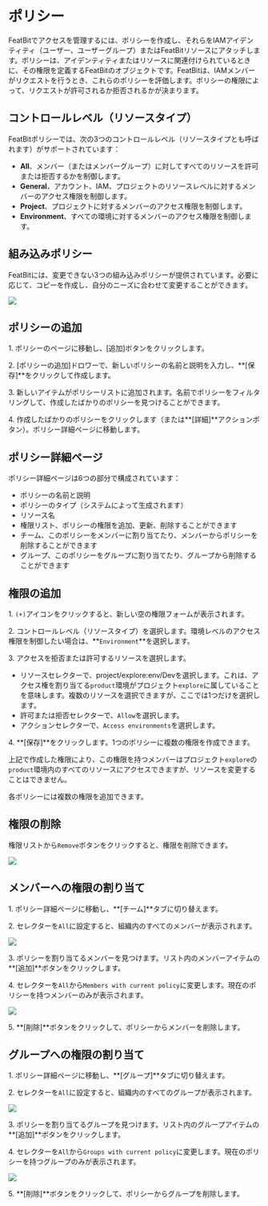 # ポリシー

FeatBitでアクセスを管理するには、ポリシーを作成し、それらをIAMアイデンティティ（ユーザー、ユーザーグループ）またはFeatBitリソースにアタッチします。ポリシーは、アイデンティティまたはリソースに関連付けられているときに、その権限を定義するFeatBitのオブジェクトです。FeatBitは、IAMメンバーがリクエストを行うとき、これらのポリシーを評価します。ポリシーの権限によって、リクエストが許可されるか拒否されるかが決まります。

## コントロールレベル（リソースタイプ）

FeatBitポリシーでは、次の3つのコントロールレベル（リソースタイプとも呼ばれます）がサポートされています：

* **All**、メンバー（またはメンバーグループ）に対してすべてのリソースを許可または拒否するかを制御します。
* **General**、アカウント、IAM、プロジェクトのリソースレベルに対するメンバーのアクセス権限を制御します。
* **Project**、プロジェクトに対するメンバーのアクセス権限を制御します。
* **Environment**、すべての環境に対するメンバーのアクセス権限を制御します。

## 組み込みポリシー

FeatBitには、変更できない3つの組み込みポリシーが提供されています。必要に応じて、コピーを作成し、自分のニーズに合わせて変更することができます。

![](../iam/assets/policies/001.webp)

## ポリシーの追加

1\. ポリシーのページに移動し、[追加]ボタンをクリックします。

2\. [ポリシーの追加]ドロワーで、新しいポリシーの名前と説明を入力し、**[保存]**をクリックして作成します。

3\. 新しいアイテムがポリシーリストに追加されます。名前でポリシーをフィルタリングして、作成したばかりのポリシーを見つけることができます。

4\. 作成したばかりのポリシーをクリックします（または**[詳細]**アクションボタン）。ポリシー詳細ページに移動します。

## ポリシー詳細ページ

ポリシー詳細ページは6つの部分で構成されています：

* ポリシーの名前と説明
* ポリシーのタイプ（システムによって生成されます）
* リソース名
* 権限リスト、ポリシーの権限を追加、更新、削除することができます
* チーム、このポリシーをメンバーに割り当てたり、メンバーからポリシーを削除することができます
* グループ、このポリシーをグループに割り当てたり、グループから削除することができます

## 権限の追加

1\. `(+)`アイコンをクリックすると、新しい空の権限フォームが表示されます。

2\. コントロールレベル（リソースタイプ）を選択します。環境レベルのアクセス権限を制御したい場合は、**`Environment`**を選択します。

3\. アクセスを拒否または許可するリソースを選択します。

* リソースセレクターで、project/explore:env/Devを選択します。これは、アクセス権を割り当てる`product`環境がプロジェクト`explore`に属していることを意味します。複数のリソースを選択できますが、ここでは1つだけを選択します。
* 許可または拒否セレクターで、`Allow`を選択します。
* アクションセレクターで、`Access environments`を選択します。

4\. **[保存]**をクリックします。1つのポリシーに複数の権限を作成できます。

上記で作成した権限により、この権限を持つメンバーはプロジェクト`explore`の`product`環境内のすべてのリソースにアクセスできますが、リソースを変更することはできません。

各ポリシーには複数の権限を追加できます。

## 権限の削除

権限リストから`Remove`ボタンをクリックすると、権限を削除できます。

![](../iam/assets/policies/002.webp)

## メンバーへの権限の割り当て

1\. ポリシー詳細ページに移動し、**[チーム]**タブに切り替えます。

2\. セレクターを`All`に設定すると、組織内のすべてのメンバーが表示されます。

![](../iam/assets/policies/003.webp)

3\. ポリシーを割り当てるメンバーを見つけます。リスト内のメンバーアイテムの**[追加]**ボタンをクリックします。

4\. セレクターを`All`から`Members with current policy`に変更します。現在のポリシーを持つメンバーのみが表示されます。

![](../iam/assets/policies/004.webp)

5\. **[削除]**ボタンをクリックして、ポリシーからメンバーを削除します。

## グループへの権限の割り当て

1\. ポリシー詳細ページに移動し、**[グループ]**タブに切り替えます。

2\. セレクターを`All`に設定すると、組織内のすべてのグループが表示されます。

![](../iam/assets/policies/005.webp)

3\. ポリシーを割り当てるグループを見つけます。リスト内のグループアイテムの**[追加]**ボタンをクリックします。

4\. セレクターを`All`から`Groups with current policy`に変更します。現在のポリシーを持つグループのみが表示されます。

![](../iam/assets/policies/006.webp)

5\. **[削除]**ボタンをクリックして、ポリシーからグループを削除します。

